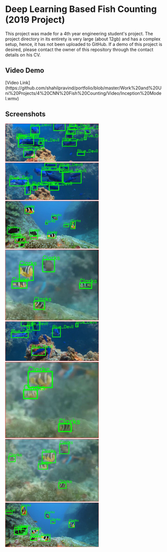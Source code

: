 # Deep Learning Based Fish Counting (2019 Project)
This project was made for a 4th year engineering student's project. The project directory in its entirety is very large (about 12gb) and has a complex setup, hence, it has not been uploaded to GitHub. If a demo of this project is desired, please contact the owner of this repository through the contact details on his CV.

## Video Demo
<p>
    [Video Link](https://github.com/shahilpravind/portfolio/blob/master/Work%20and%20Uni%20Projects/4%20CNN%20Fish%20Counting/Video/Inception%20Model.wmv)
</p>

## Screenshots
<p>
    <img src="https://github.com/shahilpravind/portfolio/blob/master/Work%20and%20Uni%20Projects/4%20CNN%20Fish%20Counting/Screenshots/img1.JPG" width="300" alt="Screenshot 1">
    <img src="https://github.com/shahilpravind/portfolio/blob/master/Work%20and%20Uni%20Projects/4%20CNN%20Fish%20Counting/Screenshots/img2.JPG" width="300" alt="Screenshot 2">
    <img src="https://github.com/shahilpravind/portfolio/blob/master/Work%20and%20Uni%20Projects/4%20CNN%20Fish%20Counting/Screenshots/img3.JPG" width="300" alt="Screenshot 3">
    <img src="https://github.com/shahilpravind/portfolio/blob/master/Work%20and%20Uni%20Projects/4%20CNN%20Fish%20Counting/Screenshots/img4.JPG" width="300" alt="Screenshot 4">
    <img src="https://github.com/shahilpravind/portfolio/blob/master/Work%20and%20Uni%20Projects/4%20CNN%20Fish%20Counting/Screenshots/img5.JPG" width="300" alt="Screenshot 5">
    <img src="https://github.com/shahilpravind/portfolio/blob/master/Work%20and%20Uni%20Projects/4%20CNN%20Fish%20Counting/Screenshots/img6.JPG" width="300" alt="Screenshot 6">
    <img src="https://github.com/shahilpravind/portfolio/blob/master/Work%20and%20Uni%20Projects/4%20CNN%20Fish%20Counting/Screenshots/img7.JPG" width="300" alt="Screenshot 7">
    <img src="https://github.com/shahilpravind/portfolio/blob/master/Work%20and%20Uni%20Projects/4%20CNN%20Fish%20Counting/Screenshots/img8.JPG" width="300" alt="Screenshot 8">
</p>
<br>
